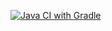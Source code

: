 [![Java CI with Gradle](https://github.com/nataliaPronina/REST_NEWproject/actions/workflows/gradle.yml/badge.svg)](https://github.com/nataliaPronina/REST_NEWproject/actions/workflows/gradle.yml)